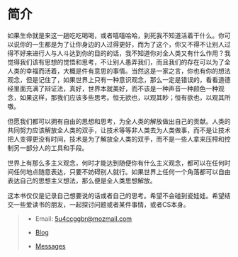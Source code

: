 # 简介

  如果生命就是来这一趟吃吃喝喝，或者嘻嘻哈哈，到死我不知道活着干什么。你可以说你的一生都是为了让你身边的人过得更好，而为了这个，你又不得不让别人过得不好来进行人与人斗达到你的目的的话，我不知道你对全人类又有什么作用？我觉得我们该有思想的觉悟和思考，不让别人愚弄我们，而且我们的存在可以为了全人类的幸福而活着，大概是件有意思的事情。当然这是一家之言，你也有你的想法观念，但是记住了，如果世界上只有一种意识观念，那么一定是错误的，看看道德经里面充满了辩证法，真好，世界本就美好，而不该是一种声音一种颜色一种观念，如果这样，那我们应该多些思考。恒无欲也，以观其眇；恒有欲也，以观其所噭。

  但愿我们都可以拥有自由的思想和思考，为全人类的解放做出自己的贡献。人类的共同努力应该解放全人类的双手，让技术等等非人类去为人类做事，而不是让技术把人变得更没有时间，技术是为了解放全人类的双手，而不是一些人拿来压榨和控制另一部分人的工具和手段。

  世界上有那么多主义观念，何时才能达到随便你有什么主义观念，都可以在任何时间任何地点随意表达，只要不妨碍别人就行。如果世界上任何一个角落都可以自由表达自己的思想主义想法，那么便是全人类思想解放。

  这本书仅仅是记录自己想要说的话或者自己的思考。希望不会碰到瓷娃娃。希望结交一些爱读书的朋友，一起探讨问题或者某件事情，或者CS本身。

> - Email: 5u4ccggbr@mozmail.com
>
> - [Blog](https://januborer.github.io)
>
> - [Messages](https://januborer.github.io/about)
